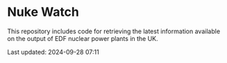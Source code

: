 # Nuke Watch

This repository includes code for retrieving the latest information available on the output of EDF nuclear power plants in the UK.

Last updated: 2024-09-28 07:11